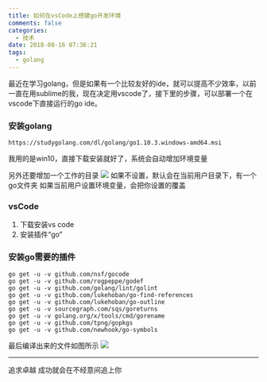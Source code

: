 ```yaml
---
title: 如何在vsCode上搭建go开发环境
comments: false
categories:
  - 技术
date: 2018-08-16 07:36:21
tags:
  - golang
---
```


最近在学习golang，但是如果有一个比较友好的ide，就可以提高不少效率，以前一直在用sublime的我，现在决定用vscode了，接下里的步骤，可以部署一个在vscode下直接运行的go ide。
<!--more-->

### 安装golang ###

	https://studygolang.com/dl/golang/go1.10.3.windows-amd64.msi
我用的是win10，直接下载安装就好了，系统会自动增加环境变量

另外还要增加一个工作的目录
![](1.png)
如果不设置，默认会在当前用户目录下，有一个go文件夹
如果当前用户设置环境变量，会把你设置的覆盖
	

### vsCode ###
1. 下载安装vs code
2. 安装插件“go”

### 安装go需要的插件 ###
	go get -u -v github.com/nsf/gocode
	go get -u -v github.com/rogpeppe/godef
	go get -u -v github.com/golang/lint/golint
	go get -u -v github.com/lukehoban/go-find-references
	go get -u -v github.com/lukehoban/go-outline
	go get -u -v sourcegraph.com/sqs/goreturns
	go get -u -v golang.org/x/tools/cmd/gorename
	go get -u -v github.com/tpng/gopkgs
	go get -u -v github.com/newhook/go-symbols
最后编译出来的文件如图所示
![](2.png)



----------
追求卓越 成功就会在不经意间追上你